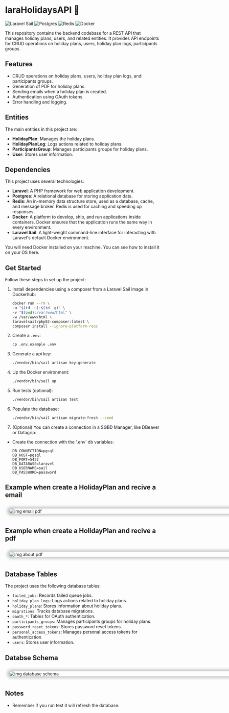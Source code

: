 # laraHolidaysAPI 🌴

![Laravel Sail](https://img.shields.io/badge/Laravel-Sail-blue?logo=laravel)
![Postgres](https://img.shields.io/badge/Database-PostgreSQL-blue?logo=postgresql)
![Redis](https://img.shields.io/badge/Cache-Redis-blue?logo=redis)
![Docker](https://img.shields.io/badge/Container-Docker-blue?logo=docker)

This repository contains the backend codebase for a REST API that manages holiday plans, users, and related entities. It provides API endpoints for CRUD operations on holiday plans, users, holiday plan logs, participants groups.

## Features

-   CRUD operations on holiday plans, users, holiday plan logs, and participants groups.
-   Generation of PDF for holiday plans.
-   Sending emails when a holiday plan is created.
-   Authentication using OAuth tokens.
-   Error handling and logging.

## Entities

The main entities in this project are:

-   **HolidayPlan**: Manages the holiday plans.
-   **HolidayPlanLog**: Logs actions related to holiday plans.
-   **ParticipantsGroup**: Manages participants groups for holiday plans.
-   **User**: Stores user information.

## Dependencies

This project uses several technologies:

-   **Laravel**: A PHP framework for web application development.
-   **Postgres**: A relational database for storing application data.
-   **Redis**: An in-memory data structure store, used as a database, cache, and message broker. Redis is used for caching and speeding up responses.
-   **Docker**: A platform to develop, ship, and run applications inside containers. Docker ensures that the application runs the same way in every environment.
-   **Laravel Sail**: A light-weight command-line interface for interacting with Laravel's default Docker environment.

You will need Docker installed on your machine. You can see how to install it on your OS here.

## Get Started

Follow these steps to set up the project:

1.  Install dependencies using a composer from a Laravel Sail image in Dockerhub:
    ```bash
    docker run --rm \
    -u "$(id -u):$(id -g)" \
    -v "$(pwd):/var/www/html" \
    -w /var/www/html \
    laravelsail/php83-composer:latest \
    composer install --ignore-platform-reqs
    ```
2.  Create a `.env`:

    ```bash
    cp .env.example .env
    ```

3.  Generate a api key:

    ```bash
    ./vendor/bin/sail artisan key:generate
    ```

4.  Up the Docker environment:
    ```bash
    ./vendor/bin/sail up
    ```
5.  Run tests (optional):
    ```bash
    ./vendor/bin/sail artisan test
    ```
6.  Populate the database:
    ```bash
    ./vendor/bin/sail artisan migrate:fresh --seed
    ```
7.  (Optional) You can create a connection in a SGBD Manager, like DBeaver or Datagrip: 

- Create the connection with the '.env' db variables:

    ```
    DB_CONNECTION=pgsql
    DB_HOST=pgsql
    DB_PORT=5432
    DB_DATABASE=laravel
    DB_USERNAME=sail
    DB_PASSWORD=password
    ```

## Example when create a HolidayPlan and recive a email

<html>
    <div
        class="image-container"
        style="padding: 1em; display: block; margin: 0 auto; width: 90vw"
    >
        <img
            src="images-holiday-api/Screenshot from 2024-03-14 12-43-44.png"
            alt="img email pdf"
            style="
                display: block;
                max-width: 100%;
                width: 90 vw;
                margin: 0 auto;
                height: auto;
                border-radius: 12px;
                box-shadow: -2px 0px 8px 6px rgba(0, 0, 0, 0.2);
            "
        />
    </div>
</html>

## Example when create a HolidayPlan and recive a pdf

<html>
    <div
        class="image-container"
        style="padding: 1em; display: block; margin: 0 auto; width: 90vw"
    >
        <img
            src="images-holiday-api/Screenshot from 2024-03-14 12-21-11.png"
            alt="img about pdf"
            style="
                display: block;
                max-width: 100%;
                width: 90 vw;
                margin: 0 auto;
                height: auto;
                border-radius: 12px;
                box-shadow: -2px 0px 8px 6px rgba(0, 0, 0, 0.2);
            "
        />
    </div>
</html>

## Database Tables

The project uses the following database tables:

-   `failed_jobs`: Records failed queue jobs.
-   `holiday_plan_logs`: Logs actions related to holiday plans.
-   `holiday_plans`: Stores information about holiday plans.
-   `migrations`: Tracks database migrations.
-   `oauth_*`: Tables for OAuth authentication.
-   `participants_groups`: Manages participants groups for holiday plans.
-   `password_reset_tokens`: Stores password reset tokens.
-   `personal_access_tokens`: Manages personal access tokens for authentication.
-   `users`: Stores user information.

## Databse Schema

<html>
    <div
        class="image-container"
        style="padding: 1em; display: block; margin: 0 auto; width: 90vw"
    >
        <img
            src="images-holiday-api/Screenshot from 2024-03-14 13-51-00.png"
            alt="img database schema"
            style="
                display: block;
                max-width: 100%;
                width: 90 vw;
                margin: 0 auto;
                height: auto;
                border-radius: 12px;
                box-shadow: -2px 0px 8px 6px rgba(0, 0, 0, 0.2);
            "
        />
    </div>
</html>

## Notes

-   Remember if you run test it will refresh the database.
